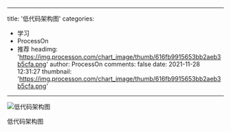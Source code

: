 
---
title: '低代码架构图'
categories: 
 - 学习
 - ProcessOn
 - 推荐
headimg: 'https://img.processon.com/chart_image/thumb/616fb9915653bb2aeb3b5cfa.png'
author: ProcessOn
comments: false
date: 2021-11-28 12:31:27
thumbnail: 'https://img.processon.com/chart_image/thumb/616fb9915653bb2aeb3b5cfa.png'
---

<div>   
<img class="thumb" alt="低代码架构图" src="https://img.processon.com/chart_image/thumb/616fb9915653bb2aeb3b5cfa.png" referrerpolicy="no-referrer">
<p>低代码架构图</p>  
</div>
            